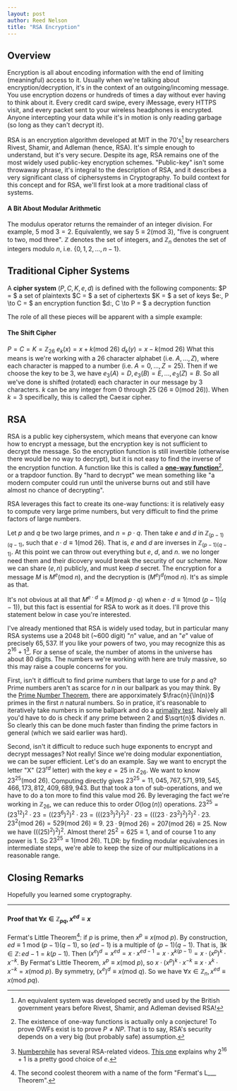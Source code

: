 ```yaml
---
layout: post
author: Reed Nelson
title: "RSA Encryption"
---
```



## Overview

Encryption is all about encoding information with the end of limiting (meaningful) access to it. Usually when we're talking about encryption/decryption, it's in the context of an outgoing/incoming message. You use encryption dozens or hundreds of times a day without ever having to think about it. Every credit card swipe, every iMessage, every HTTPS visit, and every packet sent to your wireless headphones is encrypted. Anyone intercepting your data while it's in motion is only reading garbage (so long as they can't decrypt it).

RSA is an encryption algorithm developed at MIT in the 70's[^0] by researchers Rivest, Shamir, and Adleman (hence, RSA). It's simple enough to understand, but it's very secure. Despite its age, RSA remains one of the most widely used public-key encryption schemes. "Public-key" isn't some throwaway phrase, it's integral to the description of RSA, and it describes a very significant class of ciphersystems in Cryptography. To build context for this concept and for RSA, we'll first look at a more traditional class of systems.

#### A Bit About Modular Arithmetic

The modulus operator returns the remainder of an integer division. For example, $5 \text{ mod } 3 = 2$. Equivalently, we say $5 \equiv 2 (\text{mod } 3)$, "five is congruent to two, mod three". $\mathbb{Z}$ denotes the set of integers, and $\mathbb{Z}_n$ denotes the set of integers modulo $n$, i.e. $\{0, 1, 2, ..., n-1\}$.

## Traditional Cipher Systems

A **cipher system** $(P, C, K, e, d)$ is defined with the following components:
$P = $ a set of plaintexts
$C = $ a set of ciphertexts
$K = $ a set of keys
$e:\, P \to C = $ an encryption function
$d:\, C \to P = $ a decryption function

The role of all these pieces will be apparent with a simple example:

#### The Shift Cipher

$P = C = K = \mathbb{Z}_{26}$
$e_k(x) = x + k (\text{mod } 26)$
$d_k(y) = x - k (\text{mod } 26)$
What this means is we're working with a $26$ character alphabet (i.e. $A, ..., Z$), where each character is mapped to a number (i.e. $A = 0, ..., Z = 25$). Then if we choose the key to be $3$, we have $e_3(A) = D, e_3(B) = E, ..., e_3(Z) = B$. So all we've done is shifted (rotated) each character in our message by $3$ characters. $k$ can be any integer from $0$ through $25$ ($26 \equiv 0 (\text{mod } 26)$). When $k = 3$ specifically, this is called the Caesar cipher.

## RSA

RSA is a public key ciphersystem, which means that everyone can know how to encrypt a message, but the encryption key is not sufficient to decrypt the message. So the encryption function is still invertible (otherwise there would be no way to decrypt), but it is not easy to find the inverse of the encryption function. A function like this is called a [**one-way function**](https://en.wikipedia.org/wiki/One-way_function)[^1], or a trapdoor function.
By "hard to decrypt" we mean something like "a modern computer could run until the universe burns out and still have almost no chance of decrypting".

RSA leverages this fact to create its one-way functions: it is relatively easy to compute very large prime numbers, but very difficult to find the prime factors of large numbers.

Let $p$ and $q$ be two large primes, and $n = p \cdot q$. Then take $e$ and $d$ in $\mathbb{Z}_{(p-1)(q-1)}$, such that $e \cdot d \equiv 1 (\text{mod } 26)$. That is, $e$ and $d$ are inverses in $\mathbb{Z}_{(p-1)(q-1)}$. At this point we can throw out everything but $e$, $d$, and $n$. we no longer need them and their dicovery would break the security of our scheme. Now we can share $(e, n)$ publicly, and must keep $d$ secret. The encryption for a message $M$ is $M^e (\text{mod } n)$, and the decryption is $(M^e)^d (\text{mod } n)$. It's as simple as that.

It's not obvious at all that $M^{e \cdot d} \equiv M (\text{mod } p \cdot q)$ when $e \cdot d \equiv 1 (\text{mod } (p-1)(q-1))$, but this fact is essential for RSA to work as it does. I'll prove this statement below in case you're interested.

I've already mentioned that RSA is widely used today, but in particular many RSA systems use a $2048$ bit (~$600$ digit) "$n$" value, and an "$e$" value of precisely $65,537$. If you like your powers of two, you may recognize this as $2^{16}+1$[^2]. For a sense of scale, the number of atoms in the universe has about $80$ digits. The numbers we're working with here are truly massive, so this may raise a couple concerns for you.

First, isn't it difficult to find prime numbers that large to use for $p$ and $q$?
Prime numbers aren't as scarce for $n$ in our ballpark as you may think. By the [Prime Number Theorem](https://en.wikipedia.org/wiki/Prime_number_theorem), there are apporximately $\frac{n}{\ln(n)}$ primes in the first $n$ natural numbers. So in pratice, it's reasonable to iteratively take numbers in some ballpark and do a [primality test](https://en.wikipedia.org/wiki/Primality_test). Naively all you'd have to do is check if any prime between $2$ and $\sqrt{n}$ divides $n$. So clearly this can be done much faster than finding the prime factors in general (which we said earlier was hard).

Second, isn't it difficult to reduce such huge exponents to encrypt and decrypt messages?
Not really! Since we're doing modular exponentiation, we can be super efficient. Let's do an example. Say we want to encrypt the letter "X" ($23^{rd}$ letter) with the key $e = 25$ in $\mathbb{Z}_{26}$. We want to know $23^{25} (\text{mod } 26)$. Computing directly gives $23^{25} = 11,045,767,571,919,545,466,173,812,409,689,943$. But that took a ton of sub-operations, and we have to do a ton more to find this value mod $26$. By leveraging the fact we're working in $\mathbb{Z}_{26}$, we can reduce this to order $O(\log(n))$ operations. $23^{25} = (23^{12})^2 \cdot 23 = ((23^6)^2)^2 \cdot 23 = (((23^3)^2)^2)^2 \cdot 23 = (((23 \cdot 23^2)^2)^2)^2 \cdot 23$. $23^2 (\text{mod } 26) = 529 (\text{mod } 26) \equiv 9$. $23 \cdot 9 (\text{mod } 26) = 207 (\text{mod } 26) \equiv 25$. Now we have $(((25)^2)^2)^2$. Almost there! $25^2 = 625 \equiv 1$, and of course $1$ to any power is $1$. So $23^{25} \equiv 1 (\text{mod } 26)$.
TLDR: by finding modular equivalences in intermediate steps, we're able to keep the size of our multiplications in a reasonable range.

## Closing Remarks

Hopefully you learned some cryptography.

---

#### Proof that $\forall x \in \mathbb{Z}_{pq},\, x^{ed} \equiv x$

Fermat's Little Theorem[^3]: if $p$ is prime, then $x^p \equiv x (\text{mod } p)$.
By construction, $ed \equiv 1 \text{ mod } (p-1)(q-1)$, so $(ed-1)$ is a multiple of $(p-1)(q-1)$.
That is, $\exists k \in \mathbb{Z}:\, ed-1 = k(p-1)$.
Then $(x^e)^d = x^{ed} = x \cdot x^{ed-1} = x \cdot x^{k(p-1)} = x \cdot (x^p)^k \cdot x^{-k}$.
By Fermat's Little Theorem, $x^p \equiv x (\text{mod } p)$, so $x \cdot (x^p)^k \cdot x^{-k} \equiv x \cdot x^k \cdot x^{-k} = x (\text{mod } p)$.
By symmetry, $(x^e)^d \equiv x (\text{mod } q)$.
So we have $\forall x \in \mathbb{Z}_n, x^{ed} \equiv x (\text{mod } pq)$.

[^0]: An equivalent system was developed secretly and used by the British government years before Rivest, Shamir, and Adleman devised RSA!
[^1]: The existence of one-way functions is actually only a conjecture! To prove OWFs exist is to prove $P \neq NP$. That is to say, RSA's security depends on a very big (but probably safe) assumption.
[^2]: [Numberphile](https://www.youtube.com/c/numberphile) has several RSA-related videos. [This one](https://youtu.be/cbGB__V8MNk) explains why $2^{16}+1$ is a pretty good choice of $e$.
[^3]: The second coolest theorem with a name of the form "Fermat's L___ Theorem".
